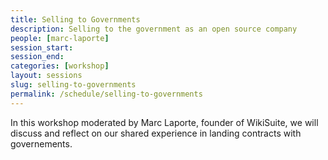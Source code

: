 ```yaml
---
title: Selling to Governments
description: Selling to the government as an open source company
people: [marc-laporte]
session_start:
session_end:
categories: [workshop]
layout: sessions
slug: selling-to-governments
permalink: /schedule/selling-to-governments
---
```


In this workshop moderated by Marc Laporte, founder of WikiSuite, we will discuss and reflect on our shared experience
in landing contracts with governements.